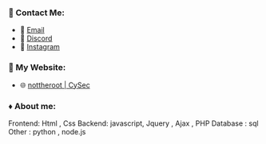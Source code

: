 <!--### Hi there 👋


**RezaEllaros/RezaEllaros** is a ✨ _special_ ✨ repository because its `README.md` (this file) appears on your GitHub profile.

Here are some ideas to get you started:

- 🔭 I’m currently working on ...
- 🌱 I’m currently learning ...
- 👯 I’m looking to collaborate on ...
- 🤔 I’m looking for help with ...
- 💬 Ask me about ...
- 📫 How to reach me: ...
- 😄 Pronouns: ...
- ⚡ Fun fact: ...
-->





### :satellite: Contact Me:

- 📧 [Email](rzaellaros@gmail.com)
- 💼 [Discord]([https://www.linkedin.com/in/bishwassagar](https://discord.gg/PRT4TrgaZa))
- 🚩 [Instagram](https://instagram.com/reza.khanbabayi)

### :notebook_with_decorative_cover: My Website:

- 🌐 [nottheroot | CySec](comingsoon)

### ♦ About me:
Frontend: Html , Css
Backend: javascript, Jquery , Ajax , PHP
Database : sql
Other : python , node.js

